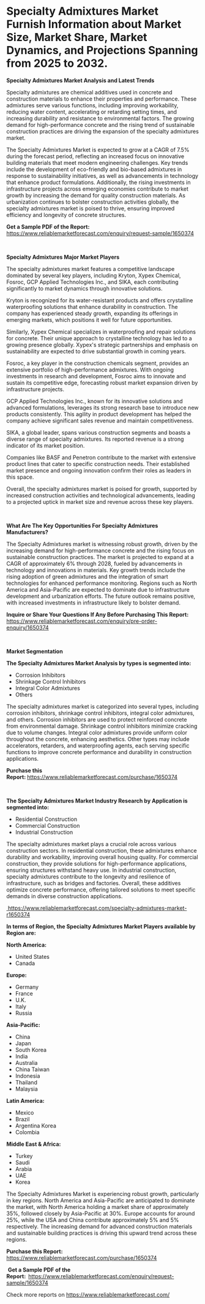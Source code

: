 <p><h1>Specialty Admixtures Market Furnish Information about Market Size, Market Share, Market Dynamics, and Projections Spanning from 2025 to 2032.</h1></p><p><strong>Specialty Admixtures Market Analysis and Latest Trends</strong></p>
<p><p>Specialty admixtures are chemical additives used in concrete and construction materials to enhance their properties and performance. These admixtures serve various functions, including improving workability, reducing water content, accelerating or retarding setting times, and increasing durability and resistance to environmental factors. The growing demand for high-performance concrete and the rising trend of sustainable construction practices are driving the expansion of the specialty admixtures market.</p><p>The Specialty Admixtures Market is expected to grow at a CAGR of 7.5% during the forecast period, reflecting an increased focus on innovative building materials that meet modern engineering challenges. Key trends include the development of eco-friendly and bio-based admixtures in response to sustainability initiatives, as well as advancements in technology that enhance product formulations. Additionally, the rising investments in infrastructure projects across emerging economies contribute to market growth by increasing the demand for quality construction materials. As urbanization continues to bolster construction activities globally, the specialty admixtures market is poised to thrive, ensuring improved efficiency and longevity of concrete structures.</p></p>
<p><strong>Get a Sample PDF of the Report:&nbsp;</strong> <a href="https://www.reliablemarketforecast.com/enquiry/request-sample/1650374?utm_campaign=3324&utm_medium=2&utm_source=Github&utm_content=ia&utm_term=31032025&utm_id=specialty-admixtures">https://www.reliablemarketforecast.com/enquiry/request-sample/1650374</a></p>
<p>&nbsp;</p>
<p><strong>Specialty Admixtures Major Market Players</strong></p>
<p><p>The specialty admixtures market features a competitive landscape dominated by several key players, including Kryton, Xypex Chemical, Fosroc, GCP Applied Technologies Inc., and SIKA, each contributing significantly to market dynamics through innovative solutions.</p><p>Kryton is recognized for its water-resistant products and offers crystalline waterproofing solutions that enhance durability in construction. The company has experienced steady growth, expanding its offerings in emerging markets, which positions it well for future opportunities.</p><p>Similarly, Xypex Chemical specializes in waterproofing and repair solutions for concrete. Their unique approach to crystalline technology has led to a growing presence globally. Xypex's strategic partnerships and emphasis on sustainability are expected to drive substantial growth in coming years.</p><p>Fosroc, a key player in the construction chemicals segment, provides an extensive portfolio of high-performance admixtures. With ongoing investments in research and development, Fosroc aims to innovate and sustain its competitive edge, forecasting robust market expansion driven by infrastructure projects.</p><p>GCP Applied Technologies Inc., known for its innovative solutions and advanced formulations, leverages its strong research base to introduce new products consistently. This agility in product development has helped the company achieve significant sales revenue and maintain competitiveness.</p><p>SIKA, a global leader, spans various construction segments and boasts a diverse range of specialty admixtures. Its reported revenue is a strong indicator of its market position.</p><p>Companies like BASF and Penetron contribute to the market with extensive product lines that cater to specific construction needs. Their established market presence and ongoing innovation confirm their roles as leaders in this space.</p><p>Overall, the specialty admixtures market is poised for growth, supported by increased construction activities and technological advancements, leading to a projected uptick in market size and revenue across these key players.</p></p>
<p>&nbsp;</p>
<p><strong>What Are The Key Opportunities For Specialty Admixtures Manufacturers?</strong></p>
<p><p>The Specialty Admixtures market is witnessing robust growth, driven by the increasing demand for high-performance concrete and the rising focus on sustainable construction practices. The market is projected to expand at a CAGR of approximately 6% through 2028, fueled by advancements in technology and innovations in materials. Key growth trends include the rising adoption of green admixtures and the integration of smart technologies for enhanced performance monitoring. Regions such as North America and Asia-Pacific are expected to dominate due to infrastructure development and urbanization efforts. The future outlook remains positive, with increased investments in infrastructure likely to bolster demand.</p></p>
<p><strong>Inquire or Share Your Questions If Any Before Purchasing This Report:</strong> <a href="https://www.reliablemarketforecast.com/enquiry/pre-order-enquiry/1650374?utm_campaign=3324&utm_medium=2&utm_source=Github&utm_content=ia&utm_term=31032025&utm_id=specialty-admixtures">https://www.reliablemarketforecast.com/enquiry/pre-order-enquiry/1650374</a></p>
<p>&nbsp;</p>
<p><strong>Market Segmentation</strong></p>
<p><strong>The Specialty Admixtures Market Analysis by types is segmented into:</strong></p>
<p><ul><li>Corrosion Inhibitors</li><li>Shrinkage Control Inhibitors</li><li>Integral Color Admixtures</li><li>Others</li></ul></p>
<p><p>The specialty admixtures market is categorized into several types, including corrosion inhibitors, shrinkage control inhibitors, integral color admixtures, and others. Corrosion inhibitors are used to protect reinforced concrete from environmental damage. Shrinkage control inhibitors minimize cracking due to volume changes. Integral color admixtures provide uniform color throughout the concrete, enhancing aesthetics. Other types may include accelerators, retarders, and waterproofing agents, each serving specific functions to improve concrete performance and durability in construction applications.</p></p>
<p><strong>Purchase this Report:&nbsp;</strong><a href="https://www.reliablemarketforecast.com/purchase/1650374?utm_campaign=3324&utm_medium=2&utm_source=Github&utm_content=ia&utm_term=31032025&utm_id=specialty-admixtures">https://www.reliablemarketforecast.com/purchase/1650374</a></p>
<p>&nbsp;</p>
<p><strong>The Specialty Admixtures Market Industry Research by Application is segmented into:</strong></p>
<p><ul><li>Residential Construction</li><li>Commercial Construction</li><li>Industrial Construction</li></ul></p>
<p><p>The specialty admixtures market plays a crucial role across various construction sectors. In residential construction, these admixtures enhance durability and workability, improving overall housing quality. For commercial construction, they provide solutions for high-performance applications, ensuring structures withstand heavy use. In industrial construction, specialty admixtures contribute to the longevity and resilience of infrastructure, such as bridges and factories. Overall, these additives optimize concrete performance, offering tailored solutions to meet specific demands in diverse construction applications.</p></p>
<p><a href="https://www.reliablemarketforecast.com/specialty-admixtures-market-r1650374?utm_campaign=3324&utm_medium=2&utm_source=Github&utm_content=ia&utm_term=31032025&utm_id=specialty-admixtures">&nbsp;https://www.reliablemarketforecast.com/specialty-admixtures-market-r1650374</a></p>
<p><strong>In terms of Region, the Specialty Admixtures Market Players available by Region are:</strong></p>
<p>
    <p> <strong> North America: </strong>
        <ul>
            <li>United States</li>
            <li>Canada</li>
        </ul>
        </p> 
    <p> <strong> Europe: </strong>
        <ul>
            <li>Germany</li>
            <li>France</li>
            <li>U.K.</li>
            <li>Italy</li>
            <li>Russia</li>
        </ul>
        </p> 
    <p> <strong> Asia-Pacific: </strong>
        <ul>
            <li>China</li>
            <li>Japan</li>
            <li>South Korea</li>
            <li>India</li>
            <li>Australia</li>
            <li>China Taiwan</li>
            <li>Indonesia</li>
            <li>Thailand</li>
            <li>Malaysia</li>
        </ul>
        </p> 
    <p> <strong> Latin America: </strong>
        <ul>
            <li>Mexico</li>
            <li>Brazil</li>
            <li>Argentina Korea</li>
            <li>Colombia</li>
        </ul>
        </p> 
    <p> <strong> Middle East & Africa: </strong>
        <ul>
            <li>Turkey</li>
            <li>Saudi</li>
            <li>Arabia</li>
            <li>UAE</li>
            <li>Korea</li>
        </ul>
    </p>
    </p>
<p><p>The Specialty Admixtures Market is experiencing robust growth, particularly in key regions. North America and Asia-Pacific are anticipated to dominate the market, with North America holding a market share of approximately 35%, followed closely by Asia-Pacific at 30%. Europe accounts for around 25%, while the USA and China contribute approximately 5% and 5% respectively. The increasing demand for advanced construction materials and sustainable building practices is driving this upward trend across these regions.</p></p>
<p><strong>Purchase this Report: </strong><a href="https://www.reliablemarketforecast.com/purchase/1650374?utm_campaign=3324&utm_medium=2&utm_source=Github&utm_content=ia&utm_term=31032025&utm_id=specialty-admixtures">https://www.reliablemarketforecast.com/purchase/1650374</a></p>
<p>&nbsp;<strong>Get a Sample PDF of the Report:&nbsp;&nbsp;</strong><a href="https://www.reliablemarketforecast.com/enquiry/request-sample/1650374?utm_campaign=3324&utm_medium=2&utm_source=Github&utm_content=ia&utm_term=31032025&utm_id=specialty-admixtures">https://www.reliablemarketforecast.com/enquiry/request-sample/1650374</a></p>
<p><strong></strong></p>
<p>Check more reports on <a href="https://www.reliablemarketforecast.com/?utm_campaign=3324&utm_medium=2&utm_source=Github&utm_content=ia&utm_term=31032025&utm_id=specialty-admixtures">https://www.reliablemarketforecast.com/</a></p>